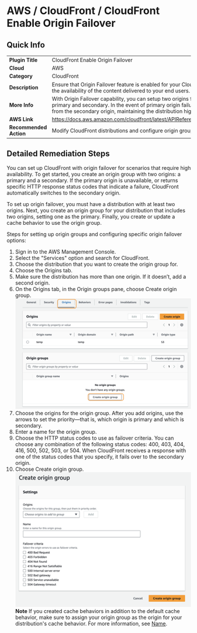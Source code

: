 # AWS / CloudFront / CloudFront Enable Origin Failover

## Quick Info

| | |
|-|-|
| **Plugin Title** | CloudFront Enable Origin Failover |
| **Cloud** | AWS |
| **Category** | CloudFront |
| **Description** | Ensure that Origin Failover feature is enabled for your CloudFront distributions in order to improve the availability of the content delivered to your end users. |
| **More Info** | With Origin Failover capability, you can setup two origins for your CloudFront web distributions primary and secondary. In the event of primary origin failure, your content is automatically served from the secondary origin, maintaining the distribution high reliability.  |
| **AWS Link** | https://docs.aws.amazon.com/cloudfront/latest/APIReference/API_OriginGroupFailoverCriteria.html |
| **Recommended Action** | Modify CloudFront distributions and configure origin group instead of a single origin. |

## Detailed Remediation Steps
You can set up CloudFront with origin failover for scenarios that require high availability. To get started, you create an origin group with two origins: a primary and a secondary. If the primary origin is unavailable, or returns specific HTTP response status codes that indicate a failure, CloudFront automatically switches to the secondary origin.

To set up origin failover, you must have a distribution with at least two origins. Next, you create an origin group for your distribution that includes two origins, setting one as the primary. Finally, you create or update a cache behavior to use the origin group.

Steps for setting up origin groups and configuring specific origin failover options:

1. Sign in to the AWS Management Console.
2. Select the "Services" option and search for CloudFront.
3. Choose the distribution that you want to create the origin group for.
4. Choose the Origins tab.
5. Make sure the distribution has more than one origin. If it doesn’t, add a second origin.
6. On the Origins tab, in the Origin groups pane, choose Create origin group.</br> <img src="/resources/aws/cloudfront/cloudfront-enable-origin-failover/step6.png"/>
7. Choose the origins for the origin group. After you add origins, use the arrows to set the priority—that is, which origin is primary and which is secondary.
8. Enter a name for the origin group.
9. Choose the HTTP status codes to use as failover criteria. You can choose any combination of the following status codes: 400, 403, 404, 416, 500, 502, 503, or 504. When CloudFront receives a response with one of the status codes that you specify, it fails over to the secondary origin.
10. Choose Create origin group.</br> <img src="/resources/aws/cloudfront/cloudfront-enable-origin-failover/step10.png"/>
**Note**
 If you created cache behaviors in addition to the default cache behavior, make sure to assign your origin group as the origin for your distribution's cache behavior. For more information, see [Name](https://docs.aws.amazon.com/AmazonCloudFront/latest/DeveloperGuide/distribution-web-values-specify.html#DownloadDistValuesId).

